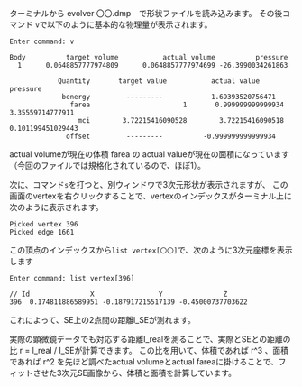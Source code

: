 ターミナルから
evolver 〇〇.dmp　で形状ファイルを読み込みます。
その後コマンド `v`で以下のように基本的な物理量が表示されます。

    Enter command: v
    
    Body          target volume           actual volume          pressure
      1      0.0648857777974809      0.0648857777974699 -26.3990034261863
    
                Quantity       target value           actual value                 pressure
                 benergy         ---------            1.69393520756471
                   farea                       1       0.999999999999934   3.35559714777911
                     mci        3.72215416090528        3.72215416090518  0.101199451029443
                  offset         ---------          -0.999999999999934


actual volumeが現在の体積
farea の actual valueが現在の面積になっています（今回のファイルでは規格化されているので、ほぼ1）。

次に、コマンド`s`を打つと、別ウィンドウで3次元形状が表示されますが、
この画面のvertexを右クリックすることで、vertexのインデックスがターミナル上に次のように表示されます。

    Picked vertex 396
    Picked edge 1661


この頂点のインデックスから`list vertex[〇〇]`で、次のように3次元座標を表示します

    Enter command: list vertex[396]        
    
    // Id               X                Y               Z
    396  0.174811886589951 -0.187917215517139 -0.45000737703622


これによって、SE上の2点間の距離l_SEが測れます。

実際の顕微鏡データでも対応する距離l_realを測ることで、実際とSEとの距離の比 r = l_real / l_SEが計算できます。
この比を用いて、体積であれば r^3 、面積であれば r^2 を先ほど調べたactual volumeとactual fareaに掛けることで、フィットさせた3次元SE画像から、体積と面積を計算しています。
